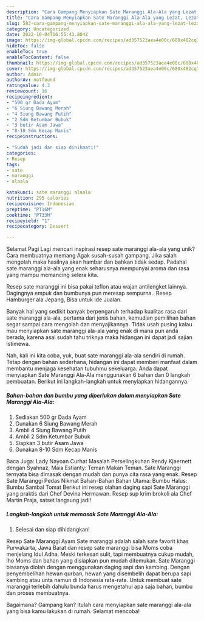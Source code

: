 ```yaml
---
description: "Cara Gampang Menyiapkan Sate Maranggi Ala-Ala yang Lezat, Lezat"
title: "Cara Gampang Menyiapkan Sate Maranggi Ala-Ala yang Lezat, Lezat"
slug: 583-cara-gampang-menyiapkan-sate-maranggi-ala-ala-yang-lezat-lezat
category: Uncategorized
date: 2022-10-04T16:55:43.804Z
image: https://img-global.cpcdn.com/recipes/ad357523aea4e00c/680x482cq70/sate-maranggi-ala-ala-foto-resep-utama.jpg
hideToc: false
enableToc: true
enableTocContent: false
thumbnail: https://img-global.cpcdn.com/recipes/ad357523aea4e00c/680x482cq70/sate-maranggi-ala-ala-foto-resep-utama.jpg
cover: https://img-global.cpcdn.com/recipes/ad357523aea4e00c/680x482cq70/sate-maranggi-ala-ala-foto-resep-utama.jpg
author: Admin
authorAv: notfound
ratingvalue: 4.3
reviewcount: 16
recipeingredient:
- "500 gr Dada Ayam"
- "6 Siung Bawang Merah"
- "4 Siung Bawang Putih"
- "2 Sdm Ketumbar Bubuk"
- "3 butir Asam Jawa"
- "8-10 Sdm Kecap Manis"
recipeinstructions:

- "Sudah jadi dan siap dinikmati!"
categories:
- Resep
tags:
- sate
- maranggi
- alaala

katakunci: sate maranggi alaala 
nutrition: 295 calories
recipecuisine: Indonesian
preptime: "PT16M"
cooktime: "PT33M"
recipeyield: "1"
recipecategory: Dessert

---
```



Selamat Pagi Lagi mencari inspirasi resep sate maranggi ala-ala yang unik? Cara membuatnya memang Agak susah-susah gampang. Jika salah mengolah maka hasilnya akan hambar dan bahkan tidak sedap. Padahal sate maranggi ala-ala yang enak seharusnya mempunyai aroma dan rasa yang mampu memancing selera kita.


Resep sate maranggi ini bisa pakai teflon atau wajan antilengket lainnya. Dagingnya empuk dan bumbunya pun meresap sempurna.. Resep Hamburger ala Jepang, Bisa untuk Ide Jualan.

Banyak hal yang sedikit banyak berpengaruh terhadap kualitas rasa dari sate maranggi ala-ala, pertama dari jenis bahan, kemudian pemilihan bahan segar sampai cara mengolah dan menyajikannya. Tidak usah pusing kalau mau menyiapkan sate maranggi ala-ala yang enak di mana pun anda berada, karena asal sudah tahu triknya maka hidangan ini dapat jadi sajian istimewa.


Nah, kali ini kita coba, yuk, buat sate maranggi ala-ala sendiri di rumah. Tetap dengan bahan sederhana, hidangan ini dapat memberi manfaat dalam membantu menjaga kesehatan tubuhmu sekeluarga. Anda dapat menyiapkan Sate Maranggi Ala-Ala menggunakan 6 bahan dan 0 langkah pembuatan. Berikut ini langkah-langkah untuk menyiapkan hidangannya.

<!--inarticleads1-->

##### Bahan-bahan dan bumbu yang diperlukan dalam menyiapkan Sate Maranggi Ala-Ala:

1. Sediakan 500 gr Dada Ayam
1. Gunakan 6 Siung Bawang Merah
1. Ambil 4 Siung Bawang Putih
1. Ambil 2 Sdm Ketumbar Bubuk
1. Siapkan 3 butir Asam Jawa
1. Gunakan 8-10 Sdm Kecap Manis


Baca Juga: Lady Nayoan Curhat Masalah Perselingkuhan Rendy Kjaernett dengan Syahnaz, Maia Estianty: Teman Makan Teman. Sate Maranggi ternyata bisa dimasak dengan mudah dan punya cita rasa yang enak. Resep Sate Maranggi Pedas Nikmat Bahan-Bahan Bahan Utama: Bumbu Halus: Bumbu Sambal Tomat Berikut ini resep olahan daging sapi Sate Maranggi yang praktis dari Chef Devina Hermawan. Resep sup krim brokoli ala Chef Martin Praja, satset langsung jadi! 

<!--inarticleads2-->

##### Langkah-langkah untuk memasak Sate Maranggi Ala-Ala:


1. Selesai dan siap dihidangkan!

Resep Sate Maranggi Ayam Sate maranggi adalah salah sate favorit khas Purwakarta, Jawa Barat dan resep sate maranggi bisa Moms coba menjelang Idul Adha. Meski terkesan sulit, tapi membuatnya cukup mudah, lho Moms dan bahan yang disiapkan pun mudah ditemukan. Sate Maranggi biasanya diolah dengan menggunakan daging sapi dan kambing. Dengan penyembelihan hewan qurban, hewan yang disembelih dapat berupa sapi kambing atau unta namun di Indonesia rata-rata. Untuk membuat sate maranggi terlebih dahulu bunda harus mengetahui apa saja bahan, bumbu dan proses membuatnya. 

Bagaimana? Gampang kan? Itulah cara menyiapkan sate maranggi ala-ala yang bisa kamu lakukan di rumah. Selamat mencoba!
